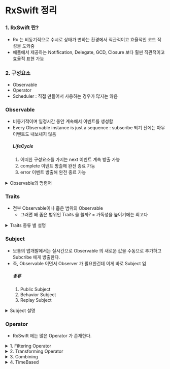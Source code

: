 # RxSwift 정리
### 1. RxSwift 란?
- Rx 는 비동기적으로 수시로 상태가 변하는 환경에서 직관적이고 효율적인 코드 작성을 도와줌
- 애플에서 제공하는 Notification, Delegate, GCD, Closure 보다 훨씬 직관적이고 효율적 표현 가능

### 2. 구성요소
- Observable
- Operator
- Scheduler : 직접 만들어서 사용하는 경우가 많지는 않음

### Observable
- 비동기적이며 일정시간 동안 계속해서 이벤트를 생성함
- Every Observable instance is just a sequence : subscribe 되기 전에는 아무 이벤트도 내보내지 않음
    ##### LifeCycle
    1. 어떠한 구성요소를 가지는 next 이벤트 계속 방출 가능
    2. complete 이벤트 방출해 완전 종료 가능
    3. error 이벤트 방출해 완전 종료 가능

<details>
<summary>Observable의 명령어 </summary>
<div markdown="1">

1. Just : 하나의 요소만 포함하는 Observable 시퀀스를 생성하는 명령어
    ```swift
    Observable<Int>.just(1)
        .subscribe(onNext: {
            print($0)
        })
        // 1
    ```

2. Of : 하나 이상의 이벤트를 넣을 수 있는 명령어
    ```swift
    Observable<Int>.of(1,2,3)
        .subscribe(onNext: {
            print($0)
        })
    // 1
    // 2
    // 3
    ```
    ----------
    ```swift
    Observable<Int>.of([1,2,3])
        .subscribe(onNext: {
            print($0)
        })  
    // [1,2,3]
    ```
    
3. From : array 형태의 요소만 받는 명령어
    <details>
    <summary>코드</summary>
    <div markdown="1">
    ```swift
    Observable.from([1,2,3]) 
    .subscribe(onNext:{
        print($0)
    })
    // 1
    // 2
    // 3
    ```
    <div>
    </details>
4. Subscribe : 어떤 명령어를 사용을 하던 구독을 하지 않으면 그 값을 보여주지 않음
    - onNext 와 같은 내부 파라미터를 선언하지 않으면 과정을 보여주게 됨
    ```swift
    Observable.of(1,2,3).subscribe{ print($0) }
    // next(1)
    // next(2)
    // next(3)
    // completed
    ```
    ----------
    ```swift
    Observable.of(1,2,3).subscribe {
        if let element = $0.element {
            print(element)
        }
    }
    // 1
    // 2
    // 3
    ```

5. Empty : 아무런 요소를 가지지 않음
    - 아무런 요소를 가지지 않기에 Observable 에서 타입 추론 할 수 없음
    - Type을 명시적으로 써주면 추론이 가능해진다. void 와 매우 잘 맞음
    - 즉시 종료하고자 하는 Observable 을 갖고자 하거나, 의도적으로 0개의 값을 갖는 Observable 리턴시 사용
    ```swift
    Observable.empty().subscribe { print($0) }
    //
    ```
    ----------
    ```swift
    Observable<Void>.empty().subscribe { print($0) }
    // completed
    ```
    ----------
    ```swift
    Observable<Void>.empty()
    .subscribe(onNext: {},
               onCompleted: { print("Completed") } )
    // completed
    ```
    ----------
    ```swift
    Observable<Int>.empty()
    .subscribe(onNext: {_ in
    	print("Next"
    },
               onCompleted: { print("Completed") } )
    // completed
    ```

6. Never : 작동은 하지만 아무것도 내보내지 않음 -> debug 를 사용해 동작 되는지 확인 가능
    ```swift
    Observable.never()
    .subscribe(onNext: {
        print($0)
    },
               onCompleted: {
        print("Completed")
    })
    //
    ```
    ----------
    ```swift
    Observable.never()
    .debug()
    .subscribe(onNext: {
        print($0)
    },
               onCompleted: {
        print("Completed")
    })
    // 2022-10-26 00:44:36.770: Observable.playground:61 (__lldb_expr_123) -> subscribed
    ```

7. Range : start 값을 count 만큼 증가하면서 요소에 추가함 -> 반복문 느낌이랄까
    ```swift
    Observable.range(start: 1, count: 10)
    .subscribe(onNext: {
        print("2*\($0) = \(2*$0)")
    },
               onCompleted: {
        print("Completed")
    })
    // 2*1 = 2
    // 2*2 = 4
    // 2*3 = 6
    // 2*4 = 8
    // 2*5 = 10
    // 2*6 = 12
    // 2*7 = 14
    // 2*8 = 16
    // 2*9 = 18
    // 2*10 = 20
    // Completed
    ```

8. Dispose : Subscribe 를 끊고 싶을 때 사용함 -> 메모리 누수 방지를 위해 사용
    ```swift
    Observable.of(1,2,3)
    .subscribe(onNext: {
        print($0)
    }).dispose()
    // 1
    // 2
    // 3
    ```

9. DisposeBag : 8번과 같지만 사용법이 조금 다름
    ```swift
    let disposeBag = DisposeBag()
    Observable.of(1,2,3)
    .subscribe(onNext: {
        print($0)
    }).disposed(by: disposeBag)
    // 1
    // 2
    // 3
    ```

10. Create : escaping Closure 로 Any Observable 을 취하고 diposable 을 리턴하는 방식
    - Error 는 error 단에서 Observable을 종료시킴
    ```swift
    Observable.create { observer -> Disposable in
        observer.onNext(1)
        observer.onCompleted()
        observer.onNext(2)
        return Disposables.create()
    } .subscribe{ print($0) }
        .disposed(by: disposeBag)
    // 1
    ```
    ----------
    ```swift
    enum MyError: Error {
        case anError
    }
    
    Observable.create { observer -> Disposable in
        observer.onNext(1)
        observer.onError(MyError.anError)
        observer.onCompleted()
        return Disposables.create()
    }.subscribe(
        onNext: {
            print($0)
        },
        onError: {
            print($0.localizedDescription)
        },
        onCompleted: {
            print("Completed")
        },
        onDisposed: {
            print("Disposed")
        }
    ).disposed(by: disposeBag)
    // 1
    // The operation couldn’t be completed. (__lldb_expr_123.MyError error 0.)
    // Disposed
    ```

11. Deffered : subscribe 를 기다리는 Observable을 만드는 대신, 각 subscribe에 Observable 항목을 제공하는 Observable Factory를 만드는 방식
    - 그냥 observable을 모아서 만들고 한 번에 subscribe 하는 느낌
    ```swift
    Observable.deferred {
        Observable.of(1,2,3)
    }.subscribe{ print($0) }
        .disposed(by: disposeBag)
    // next(1)
    // next(2)
    // next(3)
    // completed
    ```
    ----------
    ```swift
    var shake: Bool = false
    let factory: Observable<String> = Observable.deferred {
        shake = !shake
        if shake {
            return Observable.of("🤝")
        } else {
            return Observable.of("👏")
        }
    }
    for _ in 0...3 {
        factory.subscribe(onNext: { print($0) } )
            .disposed(by: disposeBag)
    }
    // 🤝
    // 👏
    // 🤝
    // 👏
    ```
</div>
</details>

### Traits
- 전부 Observable이나 좁은 범위의 Observable
  - 그러면 왜 좁은 범위인 Traits 을 쓸까? = 가독성을 높이기에는 최고다
  
<details>
<summary>Traits 종류 별 설명</summary>

1. single
- .Success 와 .Error 로 만 구성이 되어있음
  1. .Success : .Next와 .Complete를 합친거와 같음
  2. .Error : error 발생 후 완전히 종료 
- Subscribe 가 Observable의 Subscribe 와 종류가 다름
```swift
Single<String>.just("👍")
    .subscribe(onSuccess: { print($0) },
               onFailure: { print("ERROR: \($0)")},
               onDisposed: { print("disposed")})
    .disposed(by: disposeBag)

// 👍
// disposed
```
---
- Observable을 single로 사용 하는 방법
```swift
Observable<String>.just("👻")
    .asSingle()
    .subscribe(onSuccess: { print($0) },
               onFailure: { print("ERROR: \($0)") },
               onDisposed: { print("disposed") })
    .disposed(by: disposeBag)

// 👻
// disposed
```
----
- Single은 네크워크 환경에서도 주로 사용을 함
```swift
struct SomeJson: Decodable {
    let name: String
}

enum JSONError: Error {
    case decodingError
}

let json1 = """
{"name":"Park"}
"""

let json2 = """
{"my_name":"two"
"""

func decode(json: String) -> Single<SomeJson> {
    Single<SomeJson>.create { observer -> Disposable in
        guard let data = json.data(using: .utf8),
              let json = try? JSONDecoder().decode(SomeJson.self, from: data)
        else {
            observer(.failure(JSONError.decodingError))
            return Disposables.create()
        }
        observer(.success(json))
        return Disposables.create()
    }
}

decode(json: json1)
    .subscribe {
        switch $0 {
        case .success(let json):
            print(json.name)
        case .failure(let error):
            print(error)
        }
    }.disposed(by: disposeBag)

// Park
```


2. maybe
- Single과 유사함
- .Success, .Completed, .Error 로 구성
    1. .Success : = .Success
    2. .Completed : 아무런 값도 방출하지 않고 그냥 Complete 됨
    3. .Error : = .error
```swift
Maybe<String>.just("🤖")
    .subscribe(onSuccess: {print($0)},
               onError: {print($0)},
               onCompleted: {print("Completed")},
               onDisposed: {print("disposed")})
    .disposed(by: disposeBag)

// 🤖
// disposed
```
----
- Observable을 maybe로 사용하는 방법
```swift
Observable<String>.create { observer -> Disposable in
    observer.onError(TraitsError.maybe)
    return Disposables.create()
}.asMaybe()
    .subscribe(onSuccess: {print("성공: \($0)")},
               onError: {print("에러: \($0)")},
               onCompleted: {print("Completed")},
               onDisposed: {print("disposed")})
    .disposed(by: disposeBag)

// 에러: maybe
// disposed
```

3. completable
- .Completed, .Error 로 구성
    1. .Completed : 어떠한 값도 방출하지 않음
    2. .Error : = .error
- Single이나 maybe는 앞에 as 명령어를 써서 Observable을 바꿀 수 있지만, Completable은 그런게 읎음
- Completable은 .create 명령어로 생성함
- 동기식 연산을 확인하기에 유용하게 쓰일 수 있음

```swift
Completable.create { observer -> Disposable in
    observer(.completed)
    return Disposables.create()
}.subscribe(onCompleted: {print("Completed")},
            onError: {print("Error: \($0)")},
            onDisposed: {print("disposed")})
.disposed(by: disposeBag)

// Completed
// disposed
```
----
```swift
Completable.create { observer -> Disposable in
    observer(.error(TraitsError.completable))
    return Disposables.create()
}.subscribe(onCompleted: {print("Completed")},
            onError: {print("Error: \($0)")},
            onDisposed: {print("disposed")})
.disposed(by: disposeBag)

// Error: completable
// disposed
```

<div markdown="1">


</div>
</details>

### Subject
- 보통의 앱개발에서는 실시간으로 Observable 의 새로운 값을 수동으로 추가하고 Subcribe 에게 방출한다.
- 즉, Observable 이면서 Observer 가 필요한건데 이게 바로 Subject 임
    ##### 종류
    1. Public Subject
    2. Behavior Subject
    3. Replay Subject

<details>
<summary>Subject 설명</summary>
<div markdown="1">

1. Public Subject : 비어있는 상태로 시작해서 새 값이 발생하면 새 값을 subscribe 에 방출함
    - 결과에서 보면 알 수 있듯이 처음 .onNext 는 subscribe 가 되지 않아 출력이 되지 않으며 마지막 .onNext 는 dispose 되어 출력 되지 않음

    ```swift
    let publishSubject = PublishSubject<String>()
    publishSubject.onNext("Hello")
        
    let subscriber1 = publishSubject
        .subscribe(onNext: { print($0) })
    publishSubject.onNext("Hi?")
    publishSubject.onNext("Can U hear me?")

    subscriber1.dispose()

    let subscriber2 = publishSubject
        .subscribe(onNext:{ print($0) })

    publishSubject.onNext("Hello~?")
    publishSubject.onCompleted()

    publishSubject.onNext("It's done")

    subscriber2.dispose()

    publishSubject
        .subscribe{
            print("3rd Subscribe:", $0.element ?? $0)
        }.disposed(by: disposeBag)
            
    publishSubject.onNext("R U Sure?")

    // Hi?
    // Can U hear me?
    // Hello~?
    // 3rd Subscribe: completed
    ```

2. Behavior Subject : 하나의 초기값을 가진 상태로 시작해 새 Subscribe가 생겼을 때, 초기값 또는 최근값을 방출함
    - Observable 은 subscribe 내에서 값을 가지고 활용을 하지만 Behavior Subject 는 value 를 뽑아내는게 가능함

    ```swift
   enum SubjectError: Error {
        case error1
    }

    let behaviorSubject = BehaviorSubject<String>(value: "initValue")
    behaviorSubject.onNext("First Value")

    behaviorSubject.subscribe {
        print("First: ", $0.element ?? $0)
    }.disposed(by: disposeBag)

    behaviorSubject.onError(SubjectError.error1)

    behaviorSubject.subscribe {
        print("Second: ", $0.element ?? $0)
    }.disposed(by: disposeBag)

    // First:  First Value
    // First:  error(error1)
    // Second:  error(error1)
    ```
        
    3. Replay Subject : 버퍼를 두고 초기화를 하게 되고 버퍼사이즈 만큼의 이벤트를 유지하며 새 subscribe 발생시 이벤트를 방출함

    ```swift
    let replaySubject = ReplaySubject<String>.create(bufferSize: 2)

    replaySubject.onNext("First")
    replaySubject.onNext("Second")
    replaySubject.onNext("Third")

    replaySubject.subscribe {
        print("First SubScriber:", $0.element ?? $0)
    }.disposed(by: disposeBag)

    replaySubject.subscribe {
        print("Second Subscribe: ", $0.element ?? $0)
    }.disposed(by: disposeBag)

    replaySubject.onNext("Fourth")
    replaySubject.onError(SubjectError.error1)
    replaySubject.dispose()

    replaySubject.subscribe {
        print("Third Subscribe: ", $0.element ?? $0)
    }.disposed(by: disposeBag)

    // First SubScriber: Second
    // First SubScriber: Third
    // Second Subscribe:  Second
    // Second Subscribe:  Third
    // First SubScriber: Fourth
    // Second Subscribe:  Fourth
    // First SubScriber: error(error1)
    // Second Subscribe:  error(error1)
    // Third Subscribe:  error(Object `RxSwift.(unknown context at $10573f460).ReplayMany<Swift.String>` was already disposed.)
    ```
</div>
</details>

### Operator
- RxSwift 에는 많은 Operator 가 존재한다.

<details>
<summary>1. Filtering Operator</summary>
<div markdown="1">

1. ignoreElements : onNex를 무시한다고 보면 됨
```swift
let sleepMode = PublishSubject<String>()

sleepMode
    .ignoreElements()
    .subscribe { _ in
        print("WAkE UP!!!")
    }.disposed(by: disposeBag)

sleepMode.onNext("WAKEEEEE")
sleepMode.onNext("WAKEEEEE")
sleepMode.onNext("WAKEEEEE")
sleepMode.onCompleted()

// WAKE UP!!
```

2. element(at:) : 특정 인덱스 번호(값이 아님!!!)에 대한 onNext 만 방출
```swift
let secondWake = PublishSubject<String>()

secondWake
    .element(at: 2)
    .subscribe(onNext: {
        print($0)
    }).disposed(by: disposeBag)

secondWake.onNext("0")
secondWake.onNext("1")
secondWake.onNext("2")
secondWake.onNext("3")
secondWake.onNext("4")

// 2
```

3. filter : 조건에 부합하는 요소들만 방출
```swift
Observable.of(1,2,3,4,5,6,7,8)
    .filter { $0 % 2 == 0 }
    .subscribe(onNext : {
        print($0)
    }).disposed(by: disposeBag)
    
// 2
// 4
// 6
// 8
```

4. skip : 첫번째 요소부터 n번째 요소까지 스킵
```swift
Observable.of(1,2,3,4,5,6,7)
    .skip(5)
    .subscribe(onNext: {
        print($0)
    }).disposed(by: disposeBag)
    
// 6
// 7
```

5. skip(while:) : 어떤 요소를 내보내지 않다가 조건에 맞을 경우 내보냄
```swift
Observable.of(1,2,3,4,5,6,7,8,9)
    .skip(while: {
        $0 < 8
    })
    .subscribe(onNext: {
        print($0)
    }).disposed(by: disposeBag)

// 8
// 9
```

6. skip(until:) : until에 있는 Observable이 방출되기 전까지 그 전의 동작에 대해서는 무시
```swift
let person = PublishSubject<String>()
let openTime = PublishSubject<String>()

person
    .skip(until: openTime)
    .subscribe(onNext: {
        print($0)
    }).disposed(by: disposeBag)

person.onNext("First")
person.onNext("Second")
openTime.onNext("Open")
person.onNext("Third")

// Third
```

7. take : 첫번째부터 n번째까지만 내보내고 그 이후는 스킵 > skip의 반대 방식
```swift
Observable.of(1,2,3,4,5)
    .take(3)
    .subscribe(onNext: {
        print($0)
    }).disposed(by: disposeBag)
    
// 1
// 2
// 3
```

8. take(while:) : 요소들을 내보내다가 조건에 맞는 경우 요소를 내보내지 않음 > skip(while:)의 반대 방식
```swift
Observable.of(1,2,3,4,5)
    .take(while: {
        $0 != 3
    })
    .subscribe(onNext: {
        print($0)
    }).disposed(by: disposeBag)
    
// 1
// 2
```

9. enumerated : 방출될때 해당 요소의 인덱스까지 같이 방출함 > 방출된 요소의 인덱스 필요할 때 사용함
```swift
Observable.of(1,2,3,4,5)
    .enumerated()
    .take(while: {
        $0.index < 3
    }).subscribe(onNext: {
        print($0)
    }).disposed(by: disposeBag)
    
// (index: 0, element: 1)
// (index: 1, element: 2)
// (index: 2, element: 3)
```

10. take(until:) : until에 들어있는 Observable이 방출된 후의 동작은 무시 > skip(until:)과 반대로 작용
```swift
let applicate = PublishSubject<String>()
let end = PublishSubject<String>()

applicate
    .take(until: end)
    .subscribe(onNext: {
        print($0)
    }).disposed(by: disposeBag)

applicate.onNext("First")
applicate.onNext("Second")  
end.onNext("End")
applicate.onNext("Third")

// First
// Second
```

11. distinctUntilChanged : 연달아 같은 값이 입력될 때 중복된 값을 무시하는 필터
```swift
Observable.of(1,1,2,2,3,3,4,4,5,5,1,2,2,2,2,3)
    .distinctUntilChanged()
    .subscribe(onNext: {
        print($0)
    }).disposed(by: disposeBag)
    
// 1
// 2
// 3
// 4
// 5
// 1
// 2
// 3
```

</div>
</details>

<details>
<summary>2. Transforming Operator</summary>
<div markdown="1">

1. toArray : 독립적으로 많은 양의 요소를 넣어도 하나의 array로 나오게 만듬 > 요소를 배열로 append 같은거지 뭐.
```swift
Observable.of(1,2,3,4,5)
    .toArray()
    .subscribe(onSuccess: {
        print($0)
    } ).disposed(by: disposeBag)

// [1, 2, 3, 4, 5]
```

2. map : map = map
```swift
Observable.of(Date())
    .map { date -> String in
        let dateFormatter = DateFormatter()
        dateFormatter.dateFormat = "yyyy-MM-dd"
        dateFormatter.locale = Locale(identifier: "ko_KR")
        return dateFormatter.string(from: date)
    }.subscribe(onNext: {
        print($0)
    }).disposed(by: disposeBag)
    
// 2022-08-10
```

3. flatMap : Observable 안에 Observable 같이 중첩되어 있는 경우에 이 명령어로 꺼내 볼 수 있음
- koreaMember 는 BowMan 이면서 Player 이므로 score를 보기 위해서 사용함
- 결과는 초기값이 있는 상황에서 koreaMember가 onNext 가 되었으므로 그 값이 나오고 후에 onNext 로 점수를 넣게되어 값이 방출됨
```swift
protocol Player {
    var score: BehaviorSubject<Int> { get }
}

struct BowMan: Player {
    var score: BehaviorSubject<Int>
}

let koreaMember = BowMan(score: BehaviorSubject<Int>(value: 10))
let amricaMember = BowMan(score: BehaviorSubject<Int>(value: 8))

let stadium = PublishSubject<Player>()

stadium
    .flatMap { Player in
        Player.score
    }.subscribe(onNext: {
        print($0)
    }).disposed(by: disposeBag)

stadium.onNext(koreaMember)
koreaMember.score.onNext(10)

stadium.onNext(amricaMember)
amricaMember.score.onNext(10)

// 10
// 10
// 8
// 10
```

4. flatMapLatest : 가장 최근의 Observable에서 값을 생성하고 그 이전에 발생한 Observable의 subscribe를 해지 > flat + switchLatest 의 형태라 보면 됨
- 결과에서 처음 seoul이 onNext 될 때 초기값이 7이 나오게 되고 다시 onNext 되었을 때 9가 나오게 된다.
- 하지만 두번째 contest에 jeju가 onNext 되면서 flatMapLatest 의 기능인 가장 최근의 Observable 에서 값을 생성하는 기능으로 seoul의 subscribe는 해지된다.
- 즉, 3번째 결과인 6은 jeju 의 초기값인 6이지만 4번째 결과인 8은 seoul.score.onNext(10)을 했음에도 
contest.onNext(jeju) 이 명령어로 해지가 되었기에 그 값은 방출되지 않고 바로 다음 명령어인 
jeju.score.onNext(8) 가 동작해 8이 방출되었다.

```swift
struct Jump: Player {
    var score: BehaviorSubject<Int>
}

let seoul = Jump(score: BehaviorSubject<Int>(value: 7))
let jeju = Jump(score: BehaviorSubject<Int>(value: 6))

let contest = PublishSubject<Player>()

contest
    .flatMapLatest { Player in
        Player.score
    }.subscribe(onNext: {
        print($0)
    }).disposed(by: disposeBag)

contest.onNext(seoul)
seoul.score.onNext(9)

contest.onNext(jeju)
seoul.score.onNext(10)
jeju.score.onNext(8)


// 7
// 9
// 6
// 8
```

5. materialize and dematerialize : Observable을 Observable의 이벤트로 변환해야 할 때 사용.
- 보통의 경우 Observable 속성을 가진 Observable을 제어할 수 없는데 외부적으로 Observable이 종료되는것을 방지하기 위해서 error 이벤트를 처리하고 싶을 수 있는 데 그때 사용함
```swift
enum Foul: Error {
    case FastStart
}

struct Runner: Player {
    var score: BehaviorSubject<Int>
}

let kim = Runner(score: BehaviorSubject<Int>(value: 0))
let lee = Runner(score: BehaviorSubject<Int>(value: 1))

let game = BehaviorSubject<Player>(value: kim)

game
    .flatMapLatest { Player in
        Player.score
            .materialize()
    }.subscribe(onNext: {
        print($0)
    }).disposed(by: disposeBag)

kim.score.onNext(1)
kim.score.onError(Foul.FastStart)
kim.score.onNext(2)

game.onNext(lee)

// next(0)
// next(1)
// error(FastStart)
// next(1)
```
----
- materialize를 사용하지 않을 경우
- 사용하지 않을 경우 Error가 발생하게 되면 그 순간 완전종료되어 그 다음 진행이 되지 않게 됨
```swift
enum Foul: Error {
    case FastStart
}

struct Runner: Player {
    var score: BehaviorSubject<Int>
}

let kim = Runner(score: BehaviorSubject<Int>(value: 0))
let lee = Runner(score: BehaviorSubject<Int>(value: 1))

let game = BehaviorSubject<Player>(value: kim)

game
    .flatMapLatest { Player in
        Player.score
    }.subscribe(onNext: {
        print($0)
    }).disposed(by: disposeBag)

kim.score.onNext(1)
kim.score.onError(Foul.FastStart)
kim.score.onNext(2)

game.onNext(lee)

// 0
// 1
// Unhandled error happened: FastStart
```
- dematerialize : materialize 에서 동작 과정까지 나오던 걸 없애고 보여준다.

```swift
enum Foul: Error {
    case FastStart
}

struct Runner: Player {
    var score: BehaviorSubject<Int>
}

let kim = Runner(score: BehaviorSubject<Int>(value: 0))
let lee = Runner(score: BehaviorSubject<Int>(value: 1))

let game = BehaviorSubject<Player>(value: kim)

game
    .flatMapLatest { Player in
        Player.score
            .materialize()
    }
    .filter {
        guard let error = $0.error else { return true}
        print(error)
        return false
    }.dematerialize()
    .subscribe(onNext: {
        print($0)
    }).disposed(by: disposeBag)

kim.score.onNext(1)
kim.score.onError(Foul.FastStart)
kim.score.onNext(2)

game.onNext(lee)

// 0
// 1
// FastStart
// 1
```

</div>
</details>




<details>
<summary>3. Combining</summary>
<div markdown="1">

- 다양한 방법으로 시퀀스를 모으고 각각의 시퀀스 내 데이터들을 병합하는 방법

1. startWith : startWith에 들어간게 가장 먼저 방출 됨
```swift
let yellowClass = Observable.of("😁","🥲","🤭")

yellowClass
    .enumerated() // Observable 의 index 와 elements 를 분리 해주는 명령
    .map ({ index, element in
        return element + "어린이" + "\(index)"
    })
    .startWith("😆선생님") // 당연히 해당 Observable 과 동일한 타입으로 들어가야 함
    .subscribe(onNext: {
        print($0)
    }).disposed(by: disposeBag)
// 😆선생님
// 😁어린이0
// 🥲어린이1
// 🤭어린이2
```

2. concat : 지정된 순서에 맞게 방출 됨
- startWith는 concat의 변형이라 할 수 있음
```swift
let yellowClassChildren = Observable.of("😁","🥲","🤭")
let teacher = Observable.of("😆선생님")

let walkInLine = Observable
    .concat([teacher,yellowClassChildren])
    .subscribe(onNext: {
        print($0)
    }).disposed(by: disposeBag)

// 😆선생님
// 😁
// 🥲
// 🤭
```
---
```swift
teacher
    .concat(yellowClassChildren)
    .subscribe(onNext: {
        print($0)
    }).disposed(by: disposeBag)

// 😆선생님
// 😁
// 🥲
// 🤭
```

3. concatMap : flatMap과 밀접한 관계를 갖고 있다고 보면 됨
- 각각의 시퀀스가 다음 시퀀스가 구독이 되기전에 합쳐짐
- 각각의 시퀀스를 어떻게 append 할 수 있는가를 정하는게 이 역할
```swift
let careCenter: [String: Observable<String>] = [
    "Yellow" : Observable.of("😁","🥲","🤭"),
    "Blue" : Observable.of("🥶","🤖")
]
Observable.of("Yellow", "Blue")
    .concatMap { classes in
        careCenter[classes] ?? .empty()
    }.subscribe(onNext: {
        print($0)
    }).disposed(by: disposeBag)

// 😁
// 🥲
// 🤭
// 🥶
// 🤖
```

4. Merge : 시퀀스를 합치는 방식들 중에서 가장 쉬운 방법
- 합쳐지는 시퀀스의 요소는 순서를 보장하지는 않음
- merge를 사용하면 요소가 되는 Observable과 감싸고 있는 Observable이 끝이 나야 종료가 됨
- 내부에 존재하는 시퀀스 간의 관계는 없음
- 만약 하나라도 error가 발생을 하게 될 경우 그 즉시 error을 방출 후 멈추게 됨
```swift
let north = Observable.from(["강북구", "성북구", "동대문구", "종로구"])
let south = Observable.from(["강남구", "강동구", "영등포구", "양천구"])

Observable.of(north, south)
    .merge()
    .subscribe(onNext: {
        print($0)
    }).disposed(by: disposeBag)

// 강북구
// 성북구
// 강남구
// 동대문구
// 강동구
// 종로구
// 영등포구
// 양천구
```
----
- 아래 코드에서의 결과값이 순서를 가진것처럼 보이겠지만 maxConcurrent에 적힌 수 만큼의 시퀀스만 한 번에 받기에 그렇게 보이는것 뿐이고 몇개가 되던 merge 안에 들어가게 되면 순서는 보장 할 수 없음
- 네트워크의 양이 많아질 경우, 그 연결 수를 제한하거나 할 때 사용할것 같음 
```swift
Observable.of(north, south)
    .merge(maxConcurrent: 1)
    .subscribe(onNext: {
        print($0)
    }).disposed(by: disposeBag)

// 강북구
// 성북구
// 동대문구
// 종로구
// 강남구
// 강동구
// 영등포구
// 양천구
```

5. CombineLatest : 값을 방출할 때 마다 정해진 클로저를 호출하게 되고 받는 값은 combineLatest 의 최종값을 받게 됨
```swift
let lastName = PublishSubject<String>()
let firstName = PublishSubject<String>()

let name = Observable
    .combineLatest(lastName, firstName) { lastName, firstName in
        lastName + firstName
    }

name.subscribe(onNext: {
    print($0)
}).disposed(by: disposeBag)

lastName.onNext("Kim")
firstName.onNext("Sean")
firstName.onNext("Jo")
firstName.onNext("James")
lastName.onNext("Lee")
lastName.onNext("Park")
lastName.onNext("Choi")

// KimSean
// KimJo
// KimJames
// LeeJames
// ParkJames
// ChoiJames
```
----
```swift
let dateFormat = Observable<DateFormatter.Style>.of(.short, .long)
let currentDate = Observable<Date>.of(Date())

let nowDate = Observable
    .combineLatest(dateFormat,
                   currentDate,
                   resultSelector: { type, date -> String in
        let dateFormatter = DateFormatter()
        dateFormatter.dateStyle = type
        return dateFormatter.string(from: date)
    })

nowDate
    .subscribe(onNext: {
        print($0)
    }).disposed(by: disposeBag)

// 10/26/22
// October 26, 2022
```
----
```swift
let fullName = Observable
    .combineLatest([firstName, lastName]) { name in
        name.joined(separator: " ")
    }

fullName
    .subscribe(onNext: {
        print($0)
    }).disposed(by: disposeBag)

lastName.onNext("Kim")
firstName.onNext("Paul")
firstName.onNext("Stella")
firstName.onNext("Lily")

// KimJames
// KimPaul
// Paul Kim
// KimStella
// Stella Kim
// KimLily
// Lily Kim
```

6. zip : zip으로 합치는 시퀀스 들 중 어느 하나의 요소가 적어 먼저 완료되게 되면 zip 전체가 끝남
- 두 Observable 합치는데 5개, 10개의 시퀀스를 각각 갖고 있다면 5개만 합쳐지고 끝나게 됨
```swift
num VictoryOrDefeat {
    case victory
    case defeat
}

let fight = Observable<VictoryOrDefeat>.of(.victory,.defeat,.victory,.victory,.defeat)
let player = Observable<String>.of("🇰🇷","🇬🇩","🇳🇿","🇬🇬","🇦🇶","🇳🇱")

let result = Observable
    .zip(fight, player) { result, player in
        return player + "선수" + ": \(result)"
    }

result
    .subscribe(onNext: {
        print($0)
    }).disposed(by: disposeBag)

// 🇰🇷선수: victory
// 🇬🇩선수: defeat
// 🇳🇿선수: victory
// 🇬🇬선수: victory
// 🇦🇶선수: defeat
```


</div>
</details>


<details>
<summary>4. TimeBased</summary>
<div markdown="1">

- 과거의 요소들을 subscribe에게 다시 재생하거나 잠시 buffer 를 두고 줄 수 있어서 언제, 어떻게 과거와 새로운 요소들을 전달할건지 컨트롤 할 수 있게 해줌
과거의 요소들을 replay 하는 방식들이 존재해서 sequence가 item을 방출했을 때 보통 미래의 구독자가 지나간 Item을 받을 수 있는지 아닌지에 대해 전달해 줌

1. replay 
```swift
let helloWord = PublishSubject<String>()
let parrot = helloWord.replay(1)

parrot.connect()

helloWord.onNext("1. Hello")
helloWord.onNext("2. Hi")

parrot
    .subscribe(onNext: {
        print($0)
    })
    .disposed(by: disposeBag)

helloWord.onNext("3. What's up")

// 2. Hi
// 3. What's up
```
- replay 사용시에는 반드시 connect로 연결을 시켜줘야 함
- 구독을 뒤 늦게 했지만 replay 에서 지나간 1개는 받을 수 있게 해뒀기에 출력이 되는것을 알 수 있음

1. replayAll
```swift
let doctorStrange = PublishSubject<String>()
let timeStone = doctorStrange.replayAll()
timeStone.connect()

doctorStrange.onNext("HELLO")
doctorStrange.onNext("HI")

timeStone
    .subscribe(onNext: {
        print($0)
    })
    .disposed(by: disposeBag)

// HELLO
// HI
```

3. buffer
```swift
let source = PublishSubject<String>()
var count = 0
let timer = DispatchSource.makeTimerSource()

timer.schedule(deadline: .now() + 2 , repeating: .seconds(1))
timer.setEventHandler {
    count += 1
    source.onNext("\(count)")
}
timer.resume()

source
    .buffer(timeSpan: .seconds(2),
            count: 2,
            scheduler: MainScheduler.instance
    ).subscribe(onNext: {
        print($0)
    })
    .disposed(by: disposeBag)

// []
// ["1", "2"]
// ["3", "4"]
// ["5", "6"]
// ["7"]
// ["8", "9"]
// ["10", "11"]
// ["12", "13"]
// ["14"]
// ["15", "16"]
// ["17", "18"]
// ...
```

4. window : buffer 과 비슷해서 거의 같아보이지만 buffer가 array를 방출 한다면 window 는 Observable을 방출함
```swift
let maximumObservableNum = 5
let makeTime = RxTimeInterval.seconds(2)

let window = PublishSubject<String>()

var windowCount = 0
let windowTimerSource = DispatchSource.makeTimerSource()
windowTimerSource.schedule(deadline: .now() + 2, repeating: .seconds(1))
windowTimerSource.setEventHandler {
    windowCount += 1
    window.onNext("\(windowCount)")
}
windowTimerSource.resume()

window
    .window(
        timeSpan: makeTime,
        count: maximumObservableNum,
        scheduler: MainScheduler.instance
    )
    .flatMap { windowObservable -> Observable<(index: Int, element: String)> in
        return windowObservable.enumerated()
    }
    .subscribe(onNext: {
        print("\($0.index)번째 Observable의 요소 \($0.element)")
    })
    .disposed(by: disposeBag)

// 0번째 Observable의 요소 1
// 0번째 Observable의 요소 2
// 1번째 Observable의 요소 3
// 0번째 Observable의 요소 4
// 1번째 Observable의 요소 5
// 0번째 Observable의 요소 6
// 1번째 Observable의 요소 7
// 0번째 Observable의 요소 8
// 1번째 Observable의 요소 9
// 0번째 Observable의 요소 10
// ...
```

5. delaySubscription
- 소스가 되는 Observable 이 방출하는 이벤트를 정해진 시점이 지난 다음부터 구독을 하겠다고 조절을 하는 Operator
```swift
let delaySource = PublishSubject<String>()

var delayCount = 0
let delayTimeSource = DispatchSource.makeTimerSource()
delayTimeSource.schedule(deadline: .now() + 2, repeating: .seconds(1))
delayTimeSource.setEventHandler {
    delayCount += 1
    delaySource.onNext("\(delayCount)")
}
delayTimeSource.resume()

delaySource
    .delaySubscription(.seconds(2), scheduler: MainScheduler.instance)
    .subscribe(onNext: {
        print($0)
    })
    .disposed(by: disposeBag)

// 1
// 2
// 3
// 4
// 5
// ...
```

6. delay
- 전체 시퀀스를 뒤로 미루는 작업을 하며, 구독은 바로 해도 요소의 방출을 늦추는 작업을 한다.
```swift
let delaySubject = PublishSubject<Int>()

var delayCount = 0
let delayTimerSource = DispatchSource.makeTimerSource()
delayTimerSource.schedule(deadline: .now(), repeating: .seconds(1))
delayTimerSource.setEventHandler {
    delayCount += 1
    delaySubject.onNext(delayCount)
}
delayTimerSource.resume()

delaySubject
    .delay(.seconds(3), scheduler: MainScheduler.instance)
    .subscribe(onNext: {
        print($0)
    })
    .disposed(by: disposeBag)

// ....delay 중
// 1
// 2
// 3
// ...
```

7. Interval
- 어떤 앱은 타이머가 필요로 하게 되는데 이에 대한 다양한 솔루션이 존재를 한다.
- DispatchSource 를 통해 타이머를 만들 수 있지만 적절한 사용이 어렵다. 기존의 NSTimer 보다는 나은 솔루션이지만 EventHandler없이는 매핑이 불가능하다.
- 그래서 이와 관련해서 Rx에서 제공하는 솔루션이 바로 이 Operator 이다.
```swift
Observable<Int>
    .interval(.seconds(3), scheduler: MainScheduler.instance)
    .subscribe(onNext: {
        print($0)
    })
    .disposed(by: disposeBag)

// ....Timer
// 0
// ....Timer
// 1
// ....Timer
// 2
// ...
```

8. Timer
- Interval 보다 좀 더 강력한 형태로서 유사한 부분이 있지만 차이점이 존재한다.
- 구독 후 첫 번째 값을 방출하는 사이에 데드라인 설정이 가능하다. > 반복하는 기간은 옵셔널이라서 설정 안하면 1회 반복 후 끝
- dueTime 은 구독을 시작하는데에 대한 딜레이의 값이고 period 는 딜레이의 값이다.
```swift
Observable<Int>
    .timer(.seconds(5), period: .seconds(2), scheduler: MainScheduler.instance)
    .subscribe(onNext: {
        print($0)
    })
    .disposed(by: disposeBag)

// ....Timer
// 0
// ....Timer
// 1
// ....Timer
// 2
// ...
```

9. Timeout
- Timeout은 정해둔 시간을 초과하게 되면 에러를 발산시키고 전체 Observable을 종료시킴
- RxCocoa 에서 버튼 탭하는걸 만들어서 사용함
- 5초 내에 버튼을 누르게 될경우 값을 방출하나 5초가 지나도 누르지 않을 경우 에러를 방출함
```swift
let ifDontTouchError = UIButton(type: .system)
ifDontTouchError.setTitle("눌러주세요", for: .normal)
ifDontTouchError.sizeToFit()

PlaygroundPage.current.liveView = ifDontTouchError

ifDontTouchError.rx.tap
    .do(onNext: {
        print("tap")
    })
    .timeout(.seconds(5), scheduler: MainScheduler.instance)
    .subscribe {
        print($0)
    }
    .disposed(by: disposeBag)

// tap
// next(())
// tap
// next(())
// ....Timer
// error(Sequence timeout.)
```
</div>
</details>


<!-- 
<details>
<summary></summary>
<div markdown="1">


</div>
</details>



 -->










